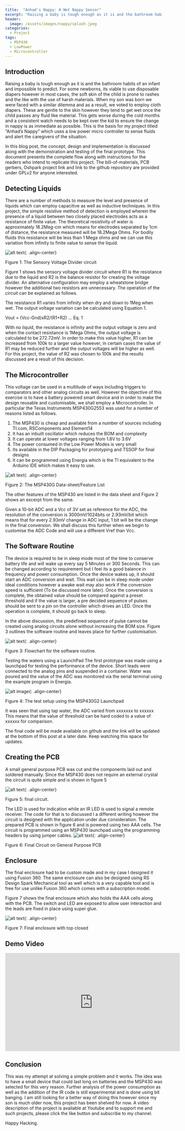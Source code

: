 ```yaml
---
title:  "Anhad's Nappy: A Wet Nappy Sensor"
excerpt: "Raising a baby is tough enough as it is and the bathroom habits of an infant and impossible to predict. In this project, we design a small sensor that alerts when a nappy needs changing."
header:
  image: /assets/images/nappy/splash.jpeg
categories: 
  - Project
tags:
  - MSP430
  - LowPower
  - Microcontroller
---
```


## Introduction

Raising a baby is tough enough as it is and the bathroom habits of an infant and impossible to predict. For some newborns, its viable to use disposable diapers however in most cases, the soft skin of the child is prone to rashes and the like with the use of harsh materials. When my son was born we were faced with a similar dilemma and as a result, we voted to employ cloth diapers. These are gentle to the skin however they tend to get wet once the child passes any fluid like material. This gets worse during the cold months and a consistent watch needs to be kept over the kid to ensure the change in nappy is as immediate as possible. This is the basis for my project titled “Anhad’s Nappy” which uses a low power micro controller to sense fluids and alert the caregivers of the situation.



In this blog post, the concept, design and implementation is discussed along with the demonstration and testing of the final prototype. This document presents the complete flow along with instructions for the readers who intend to replicate this project. The bill-of-materials, PCB gerbers, Oshpark project link and link to the github repository are provided under GPLv2 for anyone interested.

## Detecting Liquids

There are a number of methods to measure the level and presence of liquids which can employ capacitive as well as inductive techniques. In this project, the simple resistive method of detection is employed wherein the presence of a liquid between two closely placed electrodes acts as a resistance of finite value.  The theoretical resistivity of water is approximately 18.2Meg-cm which means for electrodes separated by 1cm of distance, the resistance measured will be 18.2Mega Ohms. For bodily fluids this resistance will be less than 1 Mega ohms and we can use this variation from infinity to finite value to sense the liquid.

![alt text](https://2.bp.blogspot.com/-DGzEolegkM8/WIb7d1Gru9I/AAAAAAAAYtI/k-sGC3jeW5sJ0bCKDD3Y_5hqAluBMcKtQCEw/s320/Screen%2BShot%2B2016-12-28%2Bat%2B11.43.46%2BPM.png "Voltage Divider"){: .align-center}

Figure 1: The Sensory Voltage Divider circuit


Figure 1 shows the sensory voltage divider circuit where R1 is the resistance due to the liquid and R2 is the balance resistor for creating the voltage divider. An alternative configuration may employ a wheatstone bridge however the additional two resistors are unnecessary. The operation of the circuit can be explained as follows.

The resistance R1 varies from infinity when dry and down to 1Meg when wet.
The output voltage variation can be calculated using Equation 1.

Vout = (Vcc-Gnd)xR2/(R1+R2) … Eq. 1

With no liquid, the resistance is infinity and the output voltage is zero and when the contact resistance is 1Mega Ohms, the output voltage is calculated to be 272.72mV. In order to make this value higher, R1 can be increased from 100k to a larger value however, in certain cases the value of R1 may be reduced further and the output voltages will be higher as well. For this project, the value of R2 was chosen to 100k and the results discussed are a result of this decision.

## The Microcontroller

This voltage can be used in a multitude of ways including triggers to comparators and other analog circuits as well. However the objective of this exercise is to have a battery powered smart device and in order to make the design reusable and customisable, we shall employ a Microcontroller. In particular the Texas Instruments MSP430G2553 was used for a number of reasons listed as follows.

1. The MSP430 is cheap and available from a number of sources including TI.com, RSComponents and Element14
2. It has an inbuilt oscillator which reduces the BOM and complexity
3. It can operate at lower voltages ranging from 1.8V to 3.6V
4. The power consumed in the Low Power Modes is very small
5. Its available in the DIP Packaging for prototyping and TSSOP for final designs
6. It can be programmed using Energia which is the TI equivalent to the Arduino IDE which makes it easy to use.

![alt text](https://4.bp.blogspot.com/-u0if0r0CG80/WIb7km7gtFI/AAAAAAAAYtM/ZB2bU_LCYwEMs0lIfkVzCf0ztPjnGG__ACEw/s320/Screen%2BShot%2B2016-12-31%2Bat%2B2.45.37%2BPM.png "Screen Shot"){: .align-center}

Figure 2: The MSP430G Data-sheet/Feature List

The other features of the MSP430 are listed in the data sheet and Figure 2 shows an excerpt from the same.

Given a 10-bit ADC and a Vcc of 3V set as reference for the ADC, the resolution of the conversion is 3000mV/1024bits or 2.93mV/bit which means that for every 2.93mV change in ADC input, 1 bit will be the change in the final conversion. We shall discuss this further when we begin to customise the ADC Code and will use a different Vref than Vcc.

## The Software Routine

The device is required to be in sleep mode most of the time to conserve battery life and will wake up every say 5 Minutes or 300 Seconds. This can be changed according to requirement but I feel its a good balance in frequency and power consumption. Once the device wakes up, it should start an ADC conversion and wait. This wait can be in sleep mode under ideal conditions however a awake wait may also work if the conversion speed is sufficient (To be discussed more later). Once the conversion is complete, the obtained value should be compared against a preset threshold and if the value is larger, a pre decided sequence of pulses should be sent to a pin on the controller which drives an LED. Once the operation is complete, it should go back to sleep.

In the above discussion, the predefined sequence of pulse cannot be created using analog circuits alone without increasing the BOM size. Figure 3 outlines the software routine and leaves place for further customisation.

![alt text](https://4.bp.blogspot.com/-2b40OZXSOmE/WIb7sJ1_LRI/AAAAAAAAYtQ/riGYZOD_1mcSPv6YIiNTSDYackoFCOR_gCEw/s320/Slide1.png "Flow Chart"){: .align-center}

Figure 3: Flowchart for the software routine.

Testing the waters using a LaunchPad
The first prototype was made using a launchpad for testing the performance of the device. Short leads were connected to the analog pins and suspended in a container. Water was poured and the value of the ADC was monitored via the serial terminal using the example program in Energia.

![alt image](https://4.bp.blogspot.com/-4eWZqMMZrJA/WIb7R628w3I/AAAAAAAAYtE/nl9ajmhNTpQk8lxYjVO-kLuvuo6pcBS2gCEw/s320/IMG_3343.JPG "Launchpad"){: .align-center}

Figure 4: The test setup using the MSP430G2 Launchpad

It was seen that using tap water, the ADC varied from xxxxxxx to xxxxxx
This means that the value of threshold can be hard coded to a value of xxxxxx for comparison.

The final code will be made available on github and the link will be updated at the bottom of this post at a later date. Keep watching this space for updates.

## Creating the PCB

A small general purpose PCB was cut and the components laid out and soldered manually. Since the MSP430 does not require an external crystal the circuit is quite simple and is shown in figure 5

![alt text](https://4.bp.blogspot.com/-Ep15I15t7dI/WIb65l-9a6I/AAAAAAAAYtA/gNNp7BMYB3oaKTt3KiV4DfUUmxjR_yPjACEw/s320/5224BA11-7ABD-422C-8932-EB3B241403CB.png){: .align-center}

Figure 5: final circuit.

The LED is used for indication while an IR LED is used to signal a remote receiver. The code for that is to discussed I a different writing however the circuit is designed with the application under due consideration. The prepared PCB is shown in figure 6 and is powered using two AAA cells. The circuit is programmed using an MSP430 launchpad using the programming headers by using jumper cables.
![alt text](https://2.bp.blogspot.com/-YpSO0ajZQTs/WIb8FwcMGwI/AAAAAAAAYtU/H6fx6WHLUSA6WsqooyHKoT8E2cczSPQKgCEw/s320/IMG_1576.JPG){: .align-center}

Figure 6: Final Circuit on General Purpose PCB

## Enclosure

The final enclosure had to be custom made and in my case I designed it using Fusion 360. The same enclosure can also be designed using RS Design Spark Mechanical tool as well which is a very capable tool and is free for use unlike Fusion 360 which comes with a subscription model.

Figure 7 shows the final enclosure which also holds the AAA cells along with the PCB. The switch and LED are exposed to allow user interaction and the leads are fixed in place using super glue.

![alt text](https://2.bp.blogspot.com/-gf8IGWYvwzI/WIb8F-4CRiI/AAAAAAAAYtY/OR2ssI4YnNsJ4T6wyPYv0uqU46vzmGTpgCEw/s320/IMG_1580.JPG){: .align-center}

Figure 7: Final enclosure with top closed

## Demo Video

<iframe width="560" height="315" src="https://www.youtube.com/embed/mv-QFkmHP7w" frameborder="0" allowfullscreen></iframe>

## Conclusion

This was my attempt at solving a simple problem and it works. The idea was to have a small device that could last long on batteries and the MSP430 was selected for this very reason. Further analysis of the power consumption as well as the addition of the IR code is still experimental and is done using bit banging. I am still looking for a better way of doing this however since my son is much older now, this project has been shelved for now. A video description of the project is available at Youtube and to support me and such projects, please click the like button and subscribe to my channel.

Happy Hacking.

